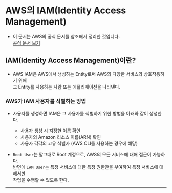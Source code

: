 <h1>AWS의 IAM(Identity Access Management)</h1>

- 이 문서는 AWS의 공식 문서를 참조해서 정리한 것입니다.  
  <a href="https://docs.aws.amazon.com/ko_kr/IAM/latest/UserGuide/id.html">공식 문서 보기</a>

<h2>IAM(Identity Access Management)이란?</h2>

- AWS IAM은 AWS에서 생성하는 Entity로써 AWS의 다양한 서비스와 상호작용하기 위해  
  그 Entity를 사용하는 사람 또는 애플리케이션을 나타낸다.

<h3>AWS가 IAM 사용자를 식별하는 방법</h3>

- 사용자를 생성하면 IAM은 그 사용자를 식별하기 위한 방법을 아래와 같이 생성한다.

  - 사용자 생성 시 지정한 이름 확인
  - 사용자의 Amazon 리소스 이름(ARN) 확인
  - 사용자 각각의 고유 식별자 (AWS CLI를 사용하는 경우에 해당)

- `Root User`는 말그대로 Root 계정으로, AWS의 모든 서비스에 대해 접근이 가능하다.  
 반면에 `IAM User`는 특정 서비스에 대한 특정 권한만을 부여하여 특정 서비스에 대해서만  
 작업을 수행할 수 있도록 한다.
<hr/>
